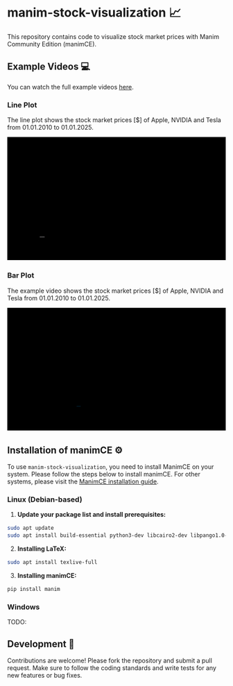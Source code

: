 # manim-stock-visualization 📈
This repository contains code to visualize stock market prices with Manim Community Edition (manimCE).

## Example Videos 💻
You can watch the full example videos [here](docs/examples).

### Line Plot

The line plot shows the stock market prices [\$] of Apple, NVIDIA and Tesla from 01.01.2010 to 01.01.2025.

<p align="center"><img src="docs/examples/lineplot.gif" alt="Logo"></p>


### Bar Plot
The example video shows the stock market prices [\$] of Apple, NVIDIA and Tesla from 01.01.2010 to 01.01.2025.

<p align="center"><img src="docs/examples/barplot.gif" alt="Logo"></p>

## Installation of manimCE ⚙️

To use `manim-stock-visualization`, you need to install ManimCE on your system.
Please follow the steps below to install manimCE.
For other systems, please visit the [ManimCE installation guide](https://docs.manim.community/en/stable/installation/uv.html).

### Linux (Debian-based)
1. **Update your package list and install prerequisites:**
```bash
sudo apt update
sudo apt install build-essential python3-dev libcairo2-dev libpango1.0-dev
```
2. **Installing LaTeX:**
```bash
sudo apt install texlive-full
```
3. **Installing manimCE:**
```bash
pip install manim
```

### Windows
TODO:

## Development 🔧
Contributions are welcome! Please fork the repository and submit a pull request. Make sure to follow the coding standards and write tests for any new features or bug fixes.


